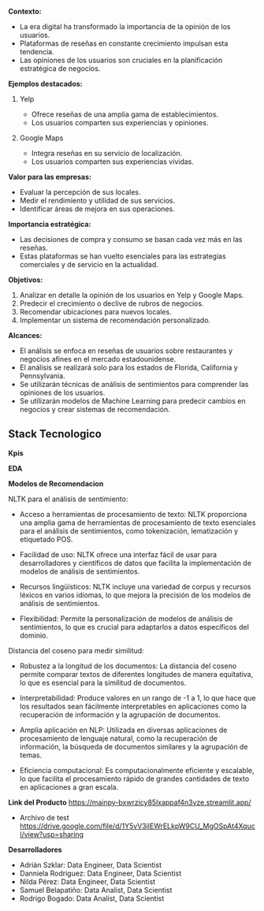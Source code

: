 **Contexto:**

- La era digital ha transformado la importancia de la opinión de los usuarios.
- Plataformas de reseñas en constante crecimiento impulsan esta tendencia.
- Las opiniones de los usuarios son cruciales en la planificación estratégica de negocios.

**Ejemplos destacados:**

1. Yelp
   - Ofrece reseñas de una amplia gama de establecimientos.
   - Los usuarios comparten sus experiencias y opiniones.

2. Google Maps
   - Integra reseñas en su servicio de localización.
   - Los usuarios comparten sus experiencias vividas.

**Valor para las empresas:**

- Evaluar la percepción de sus locales.
- Medir el rendimiento y utilidad de sus servicios.
- Identificar áreas de mejora en sus operaciones.

**Importancia estratégica:**

- Las decisiones de compra y consumo se basan cada vez más en las reseñas.
- Estas plataformas se han vuelto esenciales para las estrategias comerciales y de servicio en la actualidad.

**Objetivos:**

1. Analizar en detalle la opinión de los usuarios en Yelp y Google Maps.
2. Predecir el crecimiento o declive de rubros de negocios.
3. Recomendar ubicaciones para nuevos locales.
4. Implementar un sistema de recomendación personalizado.

**Alcances:**

- El análisis se enfoca en reseñas de usuarios sobre restaurantes y negocios afines en el mercado estadounidense.
- El análisis se realizará solo para los estados de Florida, California y Pennsylvania.
- Se utilizarán técnicas de análisis de sentimientos para comprender las opiniones de los usuarios.
- Se utilizarán modelos de Machine Learning para predecir cambios en negocios y crear sistemas de recomendación.

**Stack Tecnologico**
- 

**Kpis**

**EDA**

**Modelos de Recomendacion**

NLTK para el análisis de sentimiento:

- Acceso a herramientas de procesamiento de texto: NLTK proporciona una amplia gama de herramientas de procesamiento de texto esenciales para el análisis de sentimientos, como tokenización, lematización y etiquetado POS.

- Facilidad de uso: NLTK ofrece una interfaz fácil de usar para desarrolladores y científicos de datos que facilita la implementación de modelos de análisis de sentimientos.

- Recursos lingüísticos: NLTK incluye una variedad de corpus y recursos léxicos en varios idiomas, lo que mejora la precisión de los modelos de análisis de sentimientos.

- Flexibilidad: Permite la personalización de modelos de análisis de sentimientos, lo que es crucial para adaptarlos a datos específicos del dominio.

Distancia del coseno para medir similitud:

- Robustez a la longitud de los documentos: La distancia del coseno permite comparar textos de diferentes longitudes de manera equitativa, lo que es esencial para la similitud de documentos.

- Interpretabilidad: Produce valores en un rango de -1 a 1, lo que hace que los resultados sean fácilmente interpretables en aplicaciones como la recuperación de información y la agrupación de documentos.

- Amplia aplicación en NLP: Utilizada en diversas aplicaciones de procesamiento de lenguaje natural, como la recuperación de información, la búsqueda de documentos similares y la agrupación de temas.

- Eficiencia computacional: Es computacionalmente eficiente y escalable, lo que facilita el procesamiento rápido de grandes cantidades de texto en aplicaciones a gran escala.

**Link del Producto**
https://mainpy-bxwrzicy85lxappaf4n3vze.streamlit.app/

- Archivo de test
https://drive.google.com/file/d/1Y5vV3ilEWrELkpW9CU_MgOSpAt4Xqucl/view?usp=sharing


**Desarrolladores**
- Adrián Szklar: Data Engineer, Data Scientist
- Danniela Rodriguez: Data Engineer, Data Scientist
- Nilda Pérez: Data Engineer, Data Scientist
- Samuel Belapatiño: Data Analist, Data Scientist
- Rodrigo Bogado: Data Analist, Data Scientist